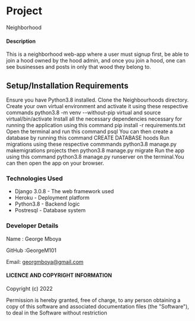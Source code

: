 # Project
Neighborhood

#### Description
This is a neighborhood web-app where a user must signup first, be able to join a hood owned by the hood admin, and once you join a hood, one can see businesses and posts in only that wood they belong to.
## Setup/Installation Requirements
Ensure you have Python3.8 installed.
Clone the Neighbourhoods directory.
Create your own virtual environment and activate it using these respective commands python3.8 -m venv --without-pip virtual and source virtual/bin/activate
Install all the necessary dependencies necessary for running the application using this command pip install -r requirements.txt
Open the terminal and run this command psql You can then create a database by running this command CREATE DATABASE hoods
Run migrations using these respective commmands python3.8 manage.py makemigrations projects then python3.8 manage.py migrate
Run the app using this command python3.8 manage.py runserver on the terminal.You can then open the app on your browser.

### Technologies Used
* Django 3.0.8 - The web framework used
* Heroku - Deployment platform
* Python3.8 - Backend logic
* Postresql - Database system

### Developer Details

Name : George Mboya

GitHub  :GeorgeM101


Email: georgmboya@gmail.com


#### LICENCE AND COPYRIGHT INFORMATION
​Copyright (c) 2022

​Permission is hereby granted, free of charge, to any person obtaining a copy of this software and associated documentation files (the "Software"), to deal in the Software without restriction
